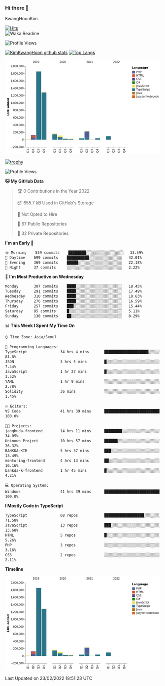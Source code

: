 ### Hi there 👋

KwangHoonKim.

[![Hits](https://hits.seeyoufarm.com/api/count/incr/badge.svg?url=https%3A%2F%2Fgithub.com%2Frhkdgns95)](https://hits.seeyoufarm.com)  
![Waka Readme](https://github.com/rhkdgns95/rhkdgns95/workflows/Waka%20Readme/badge.svg)

![Profile Views](http://img.shields.io/badge/Profile%20Views-0-blue)

[![KimKwangHoon github stats](https://github-readme-stats.vercel.app/api?username=rhkdgns95&show_icons=true)](https://github.com/rhkdgns95/github-readme-stats)   [![Top Langs](https://github-readme-stats.vercel.app/api/top-langs/?username=rhkdgns95&layout=compact)](https://github.com/rhkdgns95/github-readme-stats)   


![Chart not found](https://raw.githubusercontent.com/rhkdgns95/rhkdgns95/master/charts/bar_graph.png) 

[![trophy](https://github-profile-trophy.vercel.app/?username=rhkdgns95)](https://github.com/rhkdgns95/github-profile-trophy)

<!--START_SECTION:waka-->
![Profile Views](http://img.shields.io/badge/Profile%20Views-0-blue)

**🐱 My GitHub Data** 

> 🏆 0 Contributions in the Year 2022
 > 
> 📦 655.7 kB Used in GitHub's Storage 
 > 
> 🚫 Not Opted to Hire
 > 
> 📜 67 Public Repositories 
 > 
> 🔑 32 Private Repositories  
 > 
**I'm an Early 🐤** 

```text
🌞 Morning    559 commits    ████████░░░░░░░░░░░░░░░░░   33.59% 
🌆 Daytime    699 commits    ██████████░░░░░░░░░░░░░░░   42.01% 
🌃 Evening    369 commits    █████░░░░░░░░░░░░░░░░░░░░   22.18% 
🌙 Night      37 commits     ░░░░░░░░░░░░░░░░░░░░░░░░░   2.22%

```
📅 **I'm Most Productive on Wednesday** 

```text
Monday       307 commits    ████░░░░░░░░░░░░░░░░░░░░░   18.45% 
Tuesday      291 commits    ████░░░░░░░░░░░░░░░░░░░░░   17.49% 
Wednesday    310 commits    ████░░░░░░░░░░░░░░░░░░░░░   18.63% 
Thursday     276 commits    ████░░░░░░░░░░░░░░░░░░░░░   16.59% 
Friday       257 commits    ███░░░░░░░░░░░░░░░░░░░░░░   15.44% 
Saturday     85 commits     █░░░░░░░░░░░░░░░░░░░░░░░░   5.11% 
Sunday       138 commits    ██░░░░░░░░░░░░░░░░░░░░░░░   8.29%

```


📊 **This Week I Spent My Time On** 

```text
⌚︎ Time Zone: Asia/Seoul

💬 Programming Languages: 
TypeScript               34 hrs 4 mins       ████████████████████░░░░░   81.8% 
JSON                     3 hrs 5 mins        █░░░░░░░░░░░░░░░░░░░░░░░░   7.44% 
JavaScript               1 hr 27 mins        █░░░░░░░░░░░░░░░░░░░░░░░░   3.52% 
YAML                     1 hr 9 mins         ░░░░░░░░░░░░░░░░░░░░░░░░░   2.78% 
Solidity                 36 mins             ░░░░░░░░░░░░░░░░░░░░░░░░░   1.45%

🔥 Editors: 
VS Code                  41 hrs 39 mins      █████████████████████████   100.0%

🐱‍💻 Projects: 
jangbuda-frontend        14 hrs 11 mins      ████████░░░░░░░░░░░░░░░░░   34.05% 
Unknown Project          10 hrs 57 mins      ██████░░░░░░░░░░░░░░░░░░░   26.32% 
BANKDA-KIM               5 hrs 37 mins       ███░░░░░░░░░░░░░░░░░░░░░░   13.49% 
mentoring-frontend       4 hrs 13 mins       ██░░░░░░░░░░░░░░░░░░░░░░░   10.16% 
bankda-k-frontend        1 hr 45 mins        █░░░░░░░░░░░░░░░░░░░░░░░░   4.21%

💻 Operating System: 
Windows                  41 hrs 39 mins      █████████████████████████   100.0%

```

**I Mostly Code in TypeScript** 

```text
TypeScript               68 repos            ██████████████████░░░░░░░   71.58% 
JavaScript               13 repos            ███░░░░░░░░░░░░░░░░░░░░░░   13.68% 
HTML                     5 repos             █░░░░░░░░░░░░░░░░░░░░░░░░   5.26% 
PHP                      3 repos             ░░░░░░░░░░░░░░░░░░░░░░░░░   3.16% 
CSS                      2 repos             ░░░░░░░░░░░░░░░░░░░░░░░░░   2.11%

```


**Timeline**

![Chart not found](https://raw.githubusercontent.com/rhkdgns95/rhkdgns95/master/charts/bar_graph.png) 


 Last Updated on 23/02/2022 18:51:23 UTC
<!--END_SECTION:waka-->
